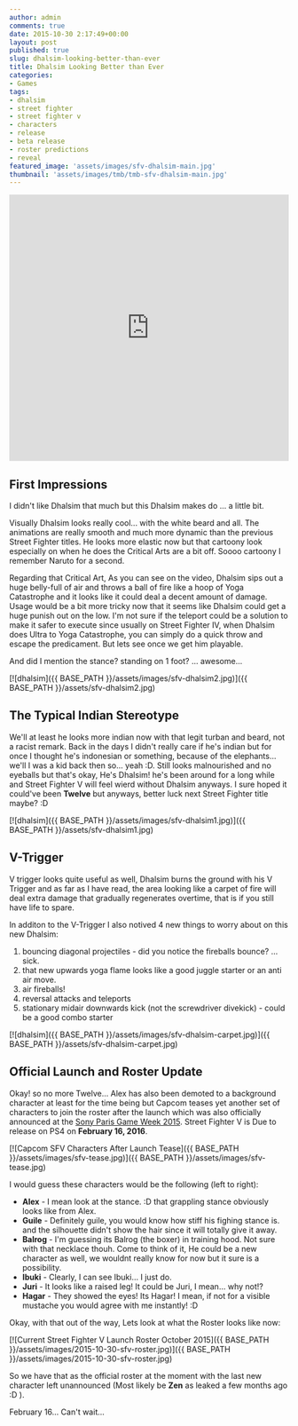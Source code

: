 ```yaml
---
author: admin
comments: true
date: 2015-10-30 2:17:49+00:00
layout: post
published: true
slug: dhalsim-looking-better-than-ever
title: Dhalsim Looking Better than Ever
categories:
- Games
tags:
- dhalsim
- street fighter
- street fighter v
- characters
- release
- beta release
- roster predictions
- reveal
featured_image: 'assets/images/sfv-dhalsim-main.jpg'
thumbnail: 'assets/images/tmb/tmb-sfv-dhalsim-main.jpg'
---
```


<iframe width="100%" height="480" src="https://www.youtube.com/embed/Syn4MfYnwjI" frameborder="0" allowfullscreen></iframe> 

First Impressions
----

I didn't like Dhalsim that much but this Dhalsim makes do ... a little bit.

Visually Dhalsim looks really cool... with the white beard and all. The animations are really smooth and much more dynamic than the previous Street Fighter titles. He looks more elastic now but that cartoony look especially on when he does the Critical Arts are a bit off. Soooo cartoony I remember Naruto for a second.

Regarding that Critical Art, As you can see on the video, Dhalsim sips out a huge belly-full of air and throws a ball of fire like a hoop of Yoga Catastrophe and it looks like it could deal a decent amount of damage. Usage would be a bit more tricky now that it seems like Dhalsim could get a huge punish out on the low. I'm not sure if the teleport could be a solution to make it safer to execute since usually on Street Fighter IV, when Dhalsim does Ultra to Yoga Catastrophe, you can simply do a quick throw and escape the predicament. But lets see once we get him playable.

And did I mention the stance? standing on 1 foot? ... awesome...

[![dhalsim]({{ BASE_PATH }}/assets/images/sfv-dhalsim2.jpg)]({{ BASE_PATH }}/assets/sfv-dhalsim2.jpg)


The Typical Indian Stereotype
----

We'll at least he looks more indian now with that legit turban and beard, not a racist remark. Back in the days I didn't really care if he's indian but for once I thought he's indonesian or something, because of the elephants... we'll I was a kid back then so... yeah :D. Still looks malnourished and no eyeballs but that's okay, He's Dhalsim! he's been around for a long while and Street Fighter V will feel wierd without Dhalsim anyways. I sure hoped it could've been **Twelve** but anyways, better luck next Street Fighter title maybe? :D


[![dhalsim]({{ BASE_PATH }}/assets/images/sfv-dhalsim1.jpg)]({{ BASE_PATH }}/assets/sfv-dhalsim1.jpg)


V-Trigger
----

V trigger looks quite useful as well, Dhalsim burns the ground with his V Trigger and as far as I have read, the area looking like a carpet of fire will deal extra damage that gradually regenerates overtime, that is if you still have life to spare.

In additon to the V-Trigger I also notived 4 new things to worry about on this new Dhalsim:

1. bouncing diagonal projectiles - did you notice the fireballs bounce? ... sick.
2. that new upwards yoga flame looks like a good juggle starter or an anti air move.
3. air fireballs!
4. reversal attacks and teleports
5. stationary midair downwards kick (not the screwdriver divekick) - could be a good combo starter


[![dhalsim]({{ BASE_PATH }}/assets/images/sfv-dhalsim-carpet.jpg)]({{ BASE_PATH }}/assets/sfv-dhalsim-carpet.jpg)

Official Launch and Roster Update
----

Okay! so no more Twelve... Alex has also been demoted to a background character at least for the time being but Capcom teases yet another set of characters to join the roster after the launch which was also officially announced at the [Sony Paris Game Week 2015](http://www.parisgamesweek.com/en/). Street Fighter V is Due to release on PS4 on **February 16, 2016**.

[![Capcom SFV Characters After Launch Tease]({{ BASE_PATH }}/assets/images/sfv-tease.jpg)]({{ BASE_PATH }}/assets/images/sfv-tease.jpg)

I would guess these characters would be the following (left to right):

- **Alex** - I mean look at the stance. :D that grappling stance obviously looks like from Alex.
- **Guile** - Definitely guile, you would know how stiff his fighing stance is. and the silhouette didn't show the hair since it will totally give it away. 
- **Balrog** - I'm guessing its Balrog (the boxer) in training hood. Not sure with that necklace thouh. Come to think of it, He could be a new character as well, we wouldnt really know for now but it sure is a possibility.
- **Ibuki** - Clearly, I can see Ibuki... I just do.
- **Juri** - It looks like a raised leg! It could be Juri, I mean... why not!?
- **Hagar** - They showed the eyes! Its Hagar! I mean, if not for a visible mustache you would agree with me instantly! :D

Okay, with that out of the way, Lets look at what the Roster looks like now:

[![Current Street Fighter V Launch Roster October 2015]({{ BASE_PATH }}/assets/images/2015-10-30-sfv-roster.jpg)]({{ BASE_PATH }}/assets/images/2015-10-30-sfv-roster.jpg)

So we have that as the official roster at the moment with the last new character left unannounced (Most likely be **Zen** as leaked a few months ago :D ). 

February 16... Can't wait...


